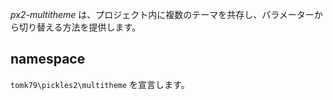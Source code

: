 

*px2-multitheme* は、プロジェクト内に複数のテーマを共存し、パラメーターから切り替える方法を提供します。

<!-- autoindex -->


## namespace

`tomk79\pickles2\multitheme` を宣言します。

